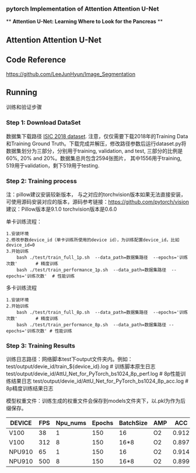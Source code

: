 ###  pytorch Implementation of Attention  Attention U-Net

** **Attention U-Net: Learning Where to Look for the Pancreas** **

## Attention Attention U-Net

## Code Reference

https://github.com/LeeJunHyun/Image_Segmentation

## Running

训练和验证步骤

### Step 1: Download DataSet

数据集下载路径 [ISIC 2018 dataset](https://challenge2018.isic-archive.com/task1/training/). 注意，仅仅需要下载2018年的Training Data和Training Ground Truth。下载完成并解压，修改路径参数后运行dataset.py将数据集划分为三部分，分别用于training, validation, and test, 三部分的比例是60%, 20% and 20%。数据集总共包含2594张图片， 其中1556用于training, 519用于validation，剩下519用于testing.


### Step 2: Training process

注：pillow建议安装较新版本， 与之对应的torchvision版本如果无法直接安装，可使用源码安装对应的版本，源码参考链接：https://github.com/pytorch/vision 
建议：Pillow版本是9.1.0 torchvision版本是0.6.0

单卡训练流程：

    1.安装环境
    2.修改参数device_id（单卡训练所使用的device id），为训练配置device_id，比如device_id=0
    3.开始训练
        bash ./test/train_full_1p.sh  --data_path=数据集路径  --epochs='训练次数'       # 精度训练
        bash ./test/train_performance_1p.sh  --data_path=数据集路径  --epochs='训练次数'  # 性能训练


多卡训练流程

    1.安装环境
    2.开始训练
        bash ./test/train_full_8p.sh  --data_path=数据集路径  --epochs='训练次数'       # 精度训练
        bash ./test/train_performance_8p.sh  --data_path=数据集路径 --epochs='训练次数' # 性能训练

### Step 3: Training Results

训练日志路径：网络脚本test下output文件夹内。例如：
      test/output/devie_id/train_${device_id}.log          # 训练脚本原生日志
      test/output/devie_id/AttU_Net_for_PyTorch_bs1024_8p_perf.log  # 8p性能训练结果日志
      test/output/devie_id/AttU_Net_for_PyTorch_bs1024_8p_acc.log   # 8p精度训练结果日志

模型权重文件：训练生成的权重文件会保存到models文件夹下，以.pkl为作为后缀保存。

| DEVICE | FPS  | Npu_nums | Epochs | BatchSize | AMP  | ACC   |
| ------ | ---- | -------- | ------ | --------- | ---- | ----- |
| V100   | 38   | 1        | 150    | 16        | O2   | 0.912 |
| V100   | 312  | 8        | 150    | 16*8      | O2   | 0.897 |
| NPU910 | 65   | 1        | 150    | 16        | O2   | 0.914 |
| NPU910 | 500  | 8        | 150    | 16*8      | O2   | 0.899 |

